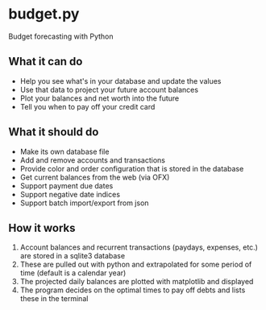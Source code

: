 # budget.py
Budget forecasting with Python

## What it can do
  * Help you see what's in your database and update the values
  * Use that data to project your future account balances
  * Plot your balances and net worth into the future
  * Tell you when to pay off your credit card

## What it should do
  * Make its own database file
  * Add and remove accounts and transactions
  * Provide color and order configuration that is stored in the database
  * Get current balances from the web (via OFX)
  * Support payment due dates
  * Support negative date indices
  * Support batch import/export from json

## How it works
  1. Account balances and recurrent transactions (paydays, expenses, etc.) are stored in a sqlite3 database
  2. These are pulled out with python and extrapolated for some period of time (default is a calendar year)
  3. The projected daily balances are plotted with matplotlib and displayed
  4. The program decides on the optimal times to pay off debts and lists these in the terminal
